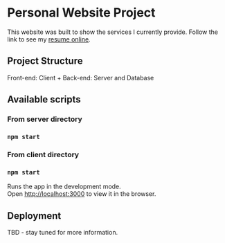 # Personal Website Project

This website was built to show the services I currently provide. Follow the link to see my [resume online](https://www.canva.com/design/DAEEPCm14hg/Jwu-q2cwH2dIHGqahKgl7g/view?utm_content=DAEEPCm14hg&utm_campaign=designshare&utm_medium=link&utm_source=publishsharelink).

## Project Structure

Front-end: Client + Back-end: Server and Database

## Available scripts

### From server directory

### `npm start`

### From client directory

### `npm start`

Runs the app in the development mode.\
Open [http://localhost:3000](http://localhost:3000) to view it in the browser.

## Deployment

TBD - stay tuned for more information.
